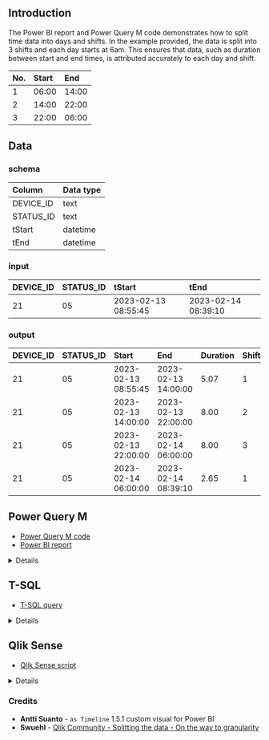 ## Introduction
The Power BI report and Power Query M code demonstrates how to split time data into days and shifts. In the example provided, the data is split into 3 shifts and each day starts at 6am. This ensures that data, such as duration between start and end times, is attributed accurately to each day and shift.

| No. | Start | End |
| :--- |:--- |:--- |
| 1 | 06:00 | 14:00 |
| 2 | 14:00 | 22:00 |
| 3 | 22:00 | 06:00 |

## Data
### schema

| Column | Data type |
| :--- |:--- |
| DEVICE_ID | text |
| STATUS_ID | text |
| tStart | datetime |
| tEnd | datetime |

### input

| DEVICE_ID | STATUS_ID | tStart | tEnd |
| :--- |:--- |:--- |:--- |
| 21 | 05 | 2023-02-13 08:55:45 | 2023-02-14 08:39:10 |

### output

| DEVICE_ID | STATUS_ID | Start | End | Duration | Shift |
| :--- |:--- |:--- |:--- |:--- |:--- |
| 21 | 05 | 2023-02-13 08:55:45 | 2023-02-13 14:00:00 | 5.07 | 1 |
| 21 | 05 | 2023-02-13 14:00:00 | 2023-02-13 22:00:00 | 8.00 | 2 |
| 21 | 05 | 2023-02-13 22:00:00 | 2023-02-14 06:00:00 | 8.00 | 3 |
| 21 | 05 | 2023-02-14 06:00:00 | 2023-02-14 08:39:10 | 2.65 | 1 |
    
## Power Query M
- [Power Query M code](Power_Query_M_Code.txt)
- [Power BI report](link_to_Power_BI_report)

<details>

#### 1. Load Data
This step references previous power query section where the data is loaded from a csv.
```fsharp
let
    Source = #"Device Status (Raw Data)",
```
#### 2. Add Total Shift Start
Identify the start of the first shift associated with each event.
```fsharp
#"Added TotalShiftStart" = Table.AddColumn(Source, "TotalShiftStart", each 
    let result =
        if varStartTime >= #time(6, 0, 0) and varStartTime <#time(14, 0, 0) then #duration(0, 6, 0, 0)
        else if varStartTime >= #time(14, 0, 0) and varStartTime < #time(22, 0, 0) then #duration(0, 14, 0, 0)
        else if varStartTime >= #time(22, 0, 0) then #duration (0, 22, 0, 0)
        else if varStartTime < #time(6, 0, 0) then #duration(0, 22, 0, 0) - #duration(1, 0, 0, 0)
        else "error",

        varStartTime = DateTime.Time([tStart])

        in DateTime.From(Date.From([tStart])) + result, type datetime
    ),
```
#### 3. Add Total Shift End
Identify the end of the last shift associated with each event.
```fsharp
#"Added TotalShiftEnd" = Table.AddColumn(#"Added TotalShiftStart", "TotalShiftEnd", each 
    let result =
        if varEndTime >= #time(6, 0, 0) and varEndTime < #time(14, 0, 0) then #duration(0, 14, 0, 0)
        else if varEndTime >= #time(14, 0, 0) and varEndTime < #time(22, 0, 0) then #duration(0, 22, 0, 0)
        else if varEndTime >= #time(22, 0, 0) then #duration(1, 6, 0, 0)
        else if varEndTime < #time(6, 0, 0) then #duration(0, 6, 0, 0)
        else "error",

        varEndTime = DateTime.Time([tEnd])

        in DateTime.From(Date.From([tEnd])) + result, type datetime
    ),
```
#### 4. Split Data into 3 shifts
This step creates a list for each row.
```fsharp
#"Added ShiftStart" = Table.AddColumn(#"Added TotalShiftEnd", "ShiftStart", each 
        List.DateTimes(
            [TotalShiftStart],
            Duration.TotalHours([TotalShiftEnd]-[TotalShiftStart])/8,
            #duration(0, 8, 0, 0)
        )
    ),
```
#### 5. Expand the lists
Expand the lists into rows & change the data type to `datetime`.
```fsharp
#"Expanded ShiftStart" = Table.ExpandListColumn(#"Added ShiftStart", "ShiftStart"),
#"Changed ShiftStart Type" = Table.TransformColumnTypes(#"Expanded ShiftStart",{{"ShiftStart", type datetime}}),
```
#### 6. Add Shift End
Calculate the end of each shift.
```fsharp
#"Added ShiftEnd" = Table.AddColumn(#"Changed ShiftStart Type", "ShiftEnd", each
        [ShiftStart] + #duration(0, 8, 0, 0), type datetime
    ),
```
#### 7. Add Start and End
Determine the start and end of each event within a shift.
```fsharp
#"Added Start" = Table.AddColumn(#"Added ShiftEnd", "Start", each List.Max({[tStart], [ShiftStart]}), type datetime),
#"Added End" = Table.AddColumn(#"Added Start", "End", each List.Min({[tEnd], [ShiftEnd]}), type datetime),
```
#### 8. Calculate Duration
Duration is the difference between `Start` and `End` in hours.
```fsharp
#"Added Duration" = Table.AddColumn(#"Added End", "Duration", each Duration.TotalHours([End] - [Start]), type number),
```
#### 9. Add Date
Since each starts at 6am, a date column is created from the ShiftStart column. This can be linked to a Calendar table.
```fsharp
#"Inserted Date" = Table.AddColumn(#"Added Duration", "Date", each DateTime.Date([ShiftStart]), type date),
```
#### 10. Add Shift Number
Determine the shift number based on start time of shifts.
```fsharp
#"Added ShiftNumber" = Table.AddColumn(#"Inserted Date", "ShiftNumber", each 
    let result =
        if varShiftStart = #time(6, 0, 0) then 1
        else if varShiftStart = #time(14, 0, 0) then 2
        else if varShiftStart = #time(22, 0, 0) then 3
        else "error",

        varShiftStart = DateTime.Time([ShiftStart])

        in result, Int64.Type
    )
```
#### 11. End of M code
Output the result in the last step.
```fsharp
in
    #"Added ShiftNumber"
```
</details>

## T-SQL
- [T-SQL query](Split_Timeline.sql)

<details>

#### 1. ShiftBoundaries_CTE
Identify the boudaries of shifts for each event. The `ROW_NUMBER` function creates a unique ID for each row that is used in the following CTE.
```sql
WITH ShiftBoundaries_CTE as (
SELECT
    ROW_NUMBER() OVER (ORDER BY DEVICE_ID, tStart) as ID 
    , DEVICE_ID
    , STATUS_ID
    , tStart
    , tEnd
    , CASE
        WHEN CAST(tStart as time) >= '06:00' AND CAST(tStart as time) < '14:00' THEN DATEADD(hour, 6, CAST(CAST(tStart as date) as datetime))
        WHEN CAST(tStart as time) >= '14:00' AND CAST(tStart as time) < '22:00' THEN DATEADD(hour, 14, CAST(CAST(tStart as date) as datetime))
        WHEN CAST(tStart as time) >= '22:00' THEN DATEADD(hour, 22, CAST(CAST(tStart as date) as datetime))
        WHEN CAST(tStart as time) < '06:00' THEN DATEADD(hour, 22, CAST(CAST(tStart - 1 as date) as datetime))
    END as TotalShiftStart
    , CASE
        WHEN CAST(tEnd as time) >= '06:00' AND CAST(tEnd as time) < '14:00' THEN DATEADD(hour, 14, CAST(CAST(tEnd as date) as datetime))
        WHEN CAST(tEnd as time) >= '14:00' AND CAST(tEnd as time) < '22:00' THEN DATEADD(hour, 22, CAST(CAST(tEnd as date) as datetime))
        WHEN CAST(tEnd as time) >= '22:00' THEN DATEADD(hour, 6, CAST(CAST(tEnd + 1 as date) as datetime))
        WHEN CAST(tEnd as time) < '06:00' THEN DATEADD(hour, 6, CAST(CAST(tEnd as date) as datetime))
    END as TotalShiftEnd
FROM 
	Timeline
)
```
#### 2. Recursive_CTE
Split each event into individual shifts using a recursive CTE.
```sql
, Recursive_CTE as (
SELECT
    *
    , TotalShiftStart as ShiftStart
FROM 
    ShiftBoundaries_CTE
UNION ALL
SELECT
    t.ID
    , t.DEVICE_ID
    , t.STATUS_ID
    , t.tStart
    , t.tEnd
    , t.TotalShiftStart
    , t.TotalShiftEnd
    , DATEADD(hour, 8, Recursive_CTE.ShiftStart) as ShiftStart
FROM 
    ShiftBoundaries_CTE as t INNER JOIN Recursive_CTE
        ON t.ID = Recursive_CTE.ID
WHERE
     DATEADD(hour, 8, Recursive_CTE.ShiftStart) < t.TotalShiftEnd
)
```
#### 3. EventStartEnd_CTE
Determine the Start and End datetimes for each event within a shift.
```sql
, EventStartEnd_CTE as (
SELECT 
    *
    , CASE WHEN tStart > ShiftStart THEN tStart ELSE ShiftStart END as [Start]
    , CASE WHEN tEnd < DATEADD(hour, 8, ShiftStart) THEN tEnd ELSE DATEADD(hour, 8, ShiftStart) END as [End]
FROM
    Recursive_CTE
)
```
#### 4. Final output table
Create duration (hours), date, and shift number for each event.
```sql
SELECT
    DEVICE_ID
    , STATUS_ID
    , tStart
    , tEnd
    , TotalShiftStart
    , TotalShiftEnd
    , ShiftStart
    , DATEADD(hour, 8, ShiftStart) as ShiftEnd
    , [Start]
    , [End]
    , DATEDIFF(second, [Start], [End])/60.0/60.0 as Duration
    , CAST(ShiftStart as date) as [Date]
    , CASE
        WHEN CAST(ShiftStart as time) = '06:00' THEN 1
        WHEN CAST(ShiftStart as time) = '14:00' THEN 2
        WHEN CAST(ShiftStart as time) = '22:00' THEN 3
    END as [Shift]
FROM
    EventStartEnd_CTE;
```
</details>

## Qlik Sense
- [Qlik Sense script](Qlik_Sense_script.txt)

<details>

Qlik Sense script was adapted from an answer by **Swuehl** in the Qlik Community forum - [Splitting the data - On the way to granularity](https://community.qlik.com/t5/QlikView-App-Dev/Splitting-the-data-On-the-way-to-granularity/td-p/468139)
	
#### 1. Load Data
Load data from the csv or another data source.
```sql
Input:
LOAD
    DEVICE_ID,
    STATUS_ID,
    tStart,
    tEnd
 FROM [lib://C/Sample Data.csv]
(txt, codepage is 28591, embedded labels, delimiter is ',', msq);
```
#### 2. Identify Shift boundaries
Identify the boudaries of shifts for each event.
```sql
ShiftBoundaries:
LOAD
    *,
    Timestamp(Floor(tStart, MakeTime(8), MakeTime(6))) as TotalShiftStart,
    Timestamp(Floor(tEnd, MakeTime(8), MakeTime(6)) + MakeTime(8)) as TotalShiftEnd
Resident Input;
```
#### 3. Split into 3 shifts
`WHILE` statement is used to split events into 3 shifts.
```sql
LOAD
    *,
    Timestamp(TotalShiftStart + (IterNo() - 1) * MakeTime(8)) as ShiftStart,
    Timestamp(TotalShiftStart + IterNo() * MakeTime(8)) as ShiftEnd
Resident ShiftBoundaries
WHILE TotalShiftStart + IterNo() * MakeTime(8) <= TotalShiftEnd;
```
#### 4. Start and End
Determine the Start and End datetimes for each event within a shift.
```sql
LOAD
    *,
    If(tStart > ShiftStart, tStart, ShiftStart) as Start,
    If(tEnd < ShiftEnd, tEnd, ShiftEnd) as End;
```
#### 5. Duration, Shift, Date
Create duration (hours), date, and shift number for each event.
```sql
LOAD
    *,
    Interval(End - Start) * 24 as Duration,
    Pick(Match(Time(Frac(ShiftStart)), MakeTime(6), MakeTime(14), MakeTime(22)), 1, 2, 3) as Shift,
    Date(Floor(ShiftStart)) as Date;
```
#### 6. Remove redundant tables
All redundant tables must be dropped; otherwise, Qlik leaves them in the data model.
```sql
DROP TABLE Input;
DROP TABLE ShiftBoundaries;
```
</details>

### Credits
- **Antti Suanto** - `as Timeline` 1.5.1 custom visual for Power BI
- **Swuehl** - [Qlik Community - Splitting the data - On the way to granularity](https://community.qlik.com/t5/QlikView-App-Dev/Splitting-the-data-On-the-way-to-granularity/td-p/468139)
